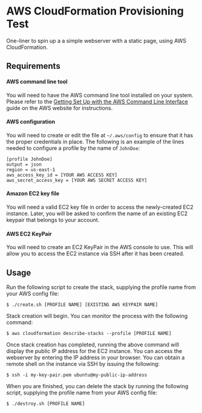# AWS CloudFormation Provisioning Test

One-liner to spin up a a simple webserver with a static page, using AWS CloudFormation.

## Requirements

#### AWS command line tool

You will need to have the AWS command line tool installed on your system. Please refer to the [Getting Set Up with the AWS Command Line Interface](http://docs.aws.amazon.com/cli/latest/userguide/cli-chap-getting-set-up.html) guide on the AWS website for instructions.

#### AWS configuration

You will need to create or edit the file at `~/.aws/config` to ensure that it has the proper credentials in place. The following is an example of the lines needed to configure a profile by the name of `JohnDoe`:

```
[profile JohnDoe]
output = json
region = us-east-1
aws_access_key_id = [YOUR AWS ACCESS KEY]
aws_secret_access_key = [YOUR AWS SECRET ACCESS KEY]
```

#### Amazon EC2 key file

You will need a valid EC2 key file in order to access the newly-created EC2 instance. Later, you will be asked to confirm the name of an existing EC2 keypair that belongs to your account.

#### AWS EC2 KeyPair

You will need to create an EC2 KeyPair in the AWS console to use. This will allow you to access the EC2 instance via SSH after it has been created.

## Usage

Run the following script to create the stack, supplying the profile name from your AWS config file:

    $ ./create.sh [PROFILE NAME] [EXISTING AWS KEYPAIR NAME]

Stack creation will begin. You can monitor the process with the following command:

    $ aws cloudformation describe-stacks --profile [PROFILE NAME]

Once stack creation has completed, running the above command will display the public IP address for the EC2 instance. You can access the webserver by entering the IP address in your browser. You can obtain a remote shell on the instance via SSH by issuing the following:

    $ ssh -i my-key-pair.pem ubuntu@my-public-ip-address

When you are finished, you can delete the stack by running the following script, supplying the profile name from your AWS config file:

    $ ./destroy.sh [PROFILE NAME]
